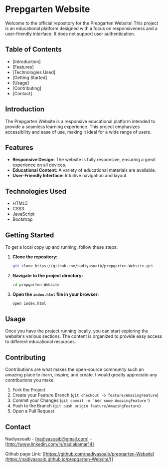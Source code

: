 

# Prepgarten Website

Welcome to the official repository for the Prepgarten Website! This project is an educational platform designed with a focus on responsiveness and a user-friendly interface. It does not support user authentication.

## Table of Contents

- [Introduction]
- [Features]
- [Technologies Used]
- [Getting Started]
- [Usage]
- [Contributing]
- [Contact]

## Introduction

The Prepgarten Website is a responsive educational platform intended to provide a seamless learning experience. This project emphasizes accessibility and ease of use, making it ideal for a wide range of users.

## Features

- **Responsive Design:** The website is fully responsive, ensuring a great experience on all devices.
- **Educational Content:** A variety of educational materials are available.
- **User-Friendly Interface:** Intuitive navigation and layout.

## Technologies Used

- HTML5
- CSS3
- JavaScript
- Bootstrap

## Getting Started

To get a local copy up and running, follow these steps:

1. **Clone the repository:**
   ```sh
   git clone https://github.com/nadiyasoaib/prepgarten-Website.git
   ```

2. **Navigate to the project directory:**
   ```sh
   cd prepgarten-Website
   ```

3. **Open the `index.html` file in your browser:**
   ```sh
   open index.html
   ```

## Usage

Once you have the project running locally, you can start exploring the website's various sections. The content is organized to provide easy access to different educational resources.

## Contributing

Contributions are what makes the open-source community such an amazing place to learn, inspire, and create. I would greatly appreciate any contributions you make.

1. Fork the Project
2. Create your Feature Branch (`git checkout -b feature/AmazingFeature`)
3. Commit your Changes (`git commit -m 'Add some AmazingFeature'`)
4. Push to the Branch (`git push origin feature/AmazingFeature`)
5. Open a Pull Request


## Contact

Nadiyasoaib - [nadiyasoaib@gmail.com] - [http://www.linkedin.com/in/nadiakamar14]

Github page Link: [[https://github.com/nadiyasoaib/prepgarten-Website](https://nadiyasoaib.github.io/prepgarten-Website/)]
